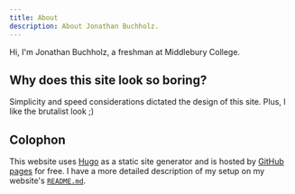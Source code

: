 ```yaml
---
title: About
description: About Jonathan Buchholz.
---
```


Hi, I'm Jonathan Buchholz, a freshman at Middlebury College.

## Why does this site look so boring?

Simplicity and speed considerations dictated the design of this site.
Plus, I like the brutalist look ;)

## Colophon

This website uses [Hugo] as a static site generator and is hosted by [GitHub
pages] for free.
I have a more detailed description of my setup on my website's
[`README.md`].

[Hugo]: https://gohugo.io
[GitHub pages]: https://pages.github.com
[`README.md`]: https://github.com/JonathanBuchh/buchh.org#readme
